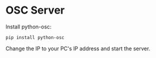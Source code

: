 # OSC Server

Install python-osc:

`pip install python-osc`

Change the IP to your PC's IP address and start the server.